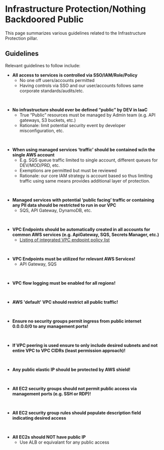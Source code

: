 # Infrastructure Protection/Nothing Backdoored Public
This page summarizes various guidelines related to the Infrastructure Protection pillar.

## Guidelines
Relevant guidelines to follow include:

* **All access to services is controlled via SSO/IAM/Role/Policy**
    * No one off users/accounts permitted
    * Having controls via SSO and our user/accounts follows same corporate standards/audits/etc.

<br/>

* **No infrastructure should ever be defined “public” by DEV in IaaC**
    * True “Public” resources must be managed by Admin team (e.g. API gateways, S3 buckets, etc.)
    * Rationale: limit potential security event by developer misconfiguration, etc.

<br/>

* **When using managed services ‘traffic’ should be contained w/in the single AWS account**
    * E.g. SQS queue traffic limited to single account, different queues for DEV/MOD/PRD, etc.
    * Exemptions are permitted but must be reviewed
    * Rationale: our core IAM strategy is account based so thus limiting traffic using same means provides additional layer of protection.

<br/>

* **Managed services with potential ‘public facing’ traffic or containing any PII data should be restricted to run in our VPC**
    * SQS, API Gateway, DynamoDB, etc.

<br/>

* **VPC Endpoints should be automatically created in all accounts for common AWS services (e.g. ApiGateway, SQS, Secrets Manager, etc.)**
    * [Listing of integrated VPC endpoint policy list](https://docs.aws.amazon.com/vpc/latest/privatelink/integrated-services-vpce-list.html)

<br/>

* **VPC Endpoints must be utilized for relevant AWS Services!**
    * API Gateway, SQS

<br/>

* **VPC flow logging must be enabled for all regions!**

<br/>

* **AWS 'default' VPC should restrict all public traffic!**

<br/>

* **Ensure no security groups permit ingress from public internet 0.0.0.0/0 to any management ports!**

<br/>

* **If VPC peering is used ensure to only include desired subnets and not entire VPC to VPC CIDRs (least permission approach)!**

<br/>

* **Any public elastic IP should be protected by AWS shield!**

<br/>

* **All EC2 security groups should not permit public access via management ports (e.g. SSH or RDP)!**

<br/>

* **All EC2 security group rules should populate description field indicating desired access**

<br/>

* **All EC2s should NOT have public IP**
    * Use ALB or equivalant for any public access

<br/>
